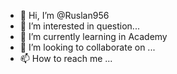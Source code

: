 - 👋 Hi, I’m @Ruslan956
- 👀 I’m interested in question...
- 🌱 I’m currently learning in Academy
- 💞️ I’m looking to collaborate on ...
- 📫 How to reach me ...

<!---
Ruslan956/Ruslan956 is a ✨ special ✨ repository because its `README.md` (this file) appears on your GitHub profile.
You can click the Preview link to take a look at your changes.
--->
